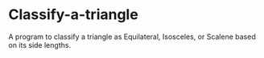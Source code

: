 # Classify-a-triangle
A program to classify a triangle as Equilateral, Isosceles, or Scalene based on its side lengths.
